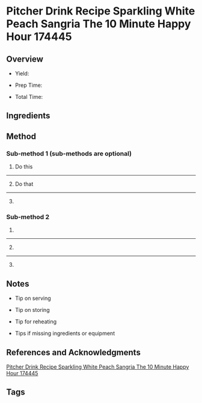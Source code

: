 # Pitcher Drink Recipe Sparkling White Peach Sangria The 10 Minute Happy Hour 174445

## Overview

- Yield:

- Prep Time:

- Total Time:

## Ingredients



## Method

### Sub-method 1 (sub-methods are optional)

1. Do this
---
2. Do that
---
3.

### Sub-method 2

1.
---
2.
---
3.

## Notes

- Tip on serving

- Tip on storing

- Tip for reheating

- Tips if missing ingredients or equipment

## References and Acknowledgments

[Pitcher Drink Recipe Sparkling White Peach Sangria The 10 Minute Happy Hour 174445](http://www.thekitchn.com/pitcher-drink-recipe-sparkling-white-peach-sangria-the-10-minute-happy-hour-174445)

## Tags


